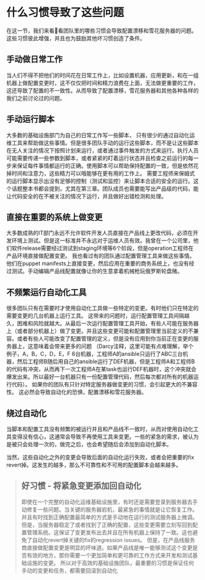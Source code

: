 # 什么习惯导致了这些问题
在这一节，我们来看看团队里的哪些习惯会导致配置漂移和雪花服务器的问题。这些习惯彼此增强，并且也为鼓励其他坏习惯创造了条件。

## 手动做日常工作
当人们不得不把他们的时间花在日常工作上，比如设置机器，应用更新，和在一组机器上做配置变更时，这不仅仅把时间和精力浪费在上面，无法做更重要的工作，这还导致了配置的不一致性。从而导致了配置漂移，雪花服务器和其他各种各样的我们之前讨论过的问题。

## 手动运行脚本
大多数的基础设施部门为自己的日常工作写一些脚本， 只有很少的通过自动化运维工具来帮助做这些事情。但是很多团队手动的运行这些脚本，而不是让这些脚本在无人关注的情况下按照计划来运行，或者通过事件触发的方式来运行。执行人员可能需要传递一些参数到脚本，或者紧紧的盯着运行状态并且检查之前运行的每一步来保证每件事情都运行的正确。使用脚本可以帮助保持配置的一致，但是依然花掉时间和注意力，这些精力可以哦能够在更有用的工作上。
需要工程师来保姆式的运行脚本显示出没有足够的控制（测试和监控）来让脚本合适的安全的运行。这个话题整本书都会提到，尤其在第三章。团队成员也需要能写出产品级的代码，能让代码安全的在不被关注的情况下运行，并且做好出错检测和处理。

## 直接在重要的系统上做变更
大多数成熟的IT部门永远不允许软件开发人员直接在产品线上更改代码，必须在开发环境上测试。但是这一标准并不永远对于运维人员有效。我曾在一个公司里，他们软件release需要经过测试到staging环境等6个阶段，但是operation工程师在产品环境直接做配置变更。
我也看过有的团队通过配置管理工具来做这些事情。他们在puppet manifests上直接变更，然后应用在重要的商务系统上，也没有经过测试。手动编辑产品线配置就像让你的生意拿着机械枪玩俄罗斯轮盘赌。

## 不频繁运行自动化工具
很多团队只有在需要时才使用自动化工具做一些特定的变更。有时他们只在特定的需要变更的几台机器上运行工具。
这带来的问题时，运行配置管理工具间隔越久，困难和风险就越大。从最后一次运行配置管理工具开始，有些人可能在服务器上（或者部分机器上）做了变更。并且这些变更可能和配置管理里当前定义的不兼容。或者有些人可能改变了配置管理的定义，但是没有应用到你当前正在变更的服务器上，这意味着会带来更多的问题 （Darcy注释，这里可能有点难理解，举个例子，A，B，C，D，E，F 6台机器，工程师A的ansible只运行了ABC三台机器，然后工程师B随后用自己的ansible运行了DEF机器，但是工程师A和工程师B的代码有冲突，从而再下一次工程师A在某task也运行DEF机器时，这个冲突就会爆发出来。所以最好一台机器只有一份配置管理代码，然后每次都对所有的机器运行代码）。
如果你的团队有只针对特定服务器做变更的习惯，会引起更大的不兼容性。
这必然会导致自动化的恐惧，配置漂移和雪花服务器。

## 绕过自动化
当脚本和配置工具没有频繁的被运行并且和产品线不一致时，从而对使用自动化工具变得没有信心，这通常会导致不再使用工具来变更。一些的紧急的需求，被认为是被只会处理一次的，做完之后，也会希望随后会添加到自动化脚本。

当然，这些自动化之外的变更会导致后面的自动化运行失败，或者会把重要的fix revert掉。这发生的越多，那么不可靠性和不可用的配置脚本会越来越多。

> ## 好习惯 - 将紧急变更添加回自动化
> 即使在一个完整的自动化运维基础设施里，有时还是需要登录到服务器去手动修复一些问题。当关键的服务器宕机，最紧急的事情就是让它恢复工作。并且有时找到正确配置最简单的方式是手动地在运行的测试服务器上微调。
> 但是，当服务器稳定了或者找到了正确的配置，这些变更需要立刻写回到配置管理系统。这保证了变更发布出去并且在所有机器上保持了一致。这也避免了自动化revert掉关键的fix的regression issues。
> 但是，在产品线服务商直接做配置变更是明显的坏味道。如果产品线是唯一能够测试这个变更是否有效的地方，那你需要一个更加简单和更可靠的工作方式来开发和测试基础设施的变更。
> 所以对于高效的基础设施团队，最重要的习惯是保证任何手动的变更和任务，都需要回滚到自动化




